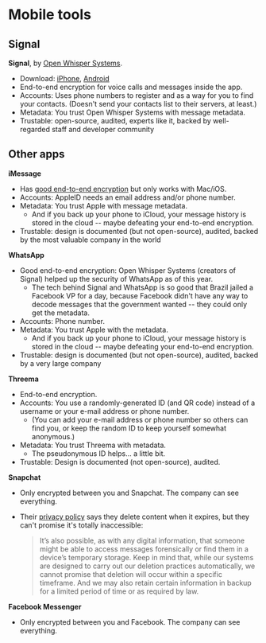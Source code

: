# Mobile tools

## Signal

**Signal**, by [Open Whisper Systems](https://whispersystems.org/).
  * Download: [iPhone](https://itunes.apple.com/us/app/signal-private-messenger/id874139669), [Android](https://play.google.com/store/apps/details?id=org.thoughtcrime.securesms&referrer=utm_source%3DOWS%26utm_medium%3DWeb%26utm_campaign%3DMessaging)
  * End-to-end encryption for voice calls and messages inside the app.
  * Accounts: Uses phone numbers to register and as a way for you to find your contacts. (Doesn't send your contacts list to their servers, at least.)
  * Metadata: You trust Open Whisper Systems with message metadata.
  * Trustable: open-source, audited, experts like it, backed by well-regarded staff and developer community


## Other apps

**iMessage**
  * Has [good end-to-end encryption](https://www.apple.com/business/docs/iOS_Security_Guide.pdf) but only works with Mac/iOS.
  * Accounts: AppleID needs an email address and/or phone number.
  * Metadata: You trust Apple with message metadata.
    * And if you back up your phone to iCloud, your message history is stored in the cloud -- maybe defeating your end-to-end encryption.
  * Trustable: design is documented (but not open-source), audited, backed by the most valuable company in the world

**WhatsApp**
  * Good end-to-end encryption: Open Whisper Systems (creators of Signal) helped up the security of WhatsApp as of this year.
    * The tech behind Signal and WhatsApp is so good that Brazil jailed a Facebook VP for a day, because Facebook didn't have any way to decode messages that the government wanted -- they could only get the metadata.
  * Accounts: Phone number.
  * Metadata: You trust Apple with the metadata.
    * And if you back up your phone to iCloud, your message history is stored in the cloud -- maybe defeating your end-to-end encryption.
  * Trustable: design is documented (but not open-source), audited, backed by a very large company

**Threema**
  * End-to-end encryption.
  * Accounts: You use a randomly-generated ID (and QR code) instead of a username or your e-mail address or phone number.
    * (You can add your e-mail address or phone number so others can find you, or keep the random ID to keep yourself somewhat anonymous.)
  * Metadata: You trust Threema with metadata.
    * The pseudonymous ID helps... a little bit.
  * Trustable: Design is documented (not open-source), audited.

**Snapchat**
  * Only encrypted between you and Snapchat. The company can see everything.
  * Their [privacy policy](https://www.snapchat.com/privacy) says they delete content when it expires, but they can't promise it's totally inaccessible:

    > It’s also possible, as with any digital information, that someone might be able to access messages forensically or find them in a device’s temporary storage. Keep in mind that, while our systems are designed to carry out our deletion practices automatically, we cannot promise that deletion will occur within a specific timeframe. And we may also retain certain information in backup for a limited period of time or as required by law.

**Facebook Messenger**
  * Only encrypted between you and Facebook. The company can see everything.
